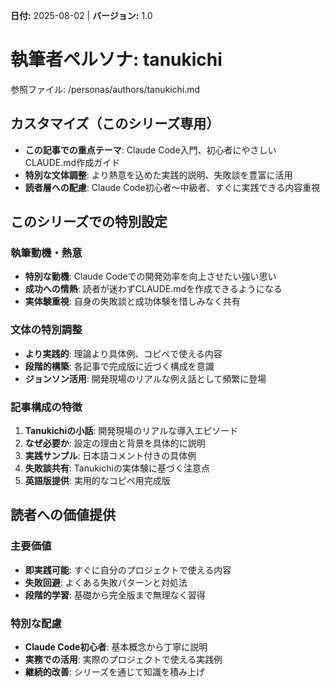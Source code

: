 **日付:** 2025-08-02 | **バージョン:** 1.0

# 執筆者ペルソナ: tanukichi

参照ファイル: /personas/authors/tanukichi.md

## カスタマイズ（このシリーズ専用）

- **この記事での重点テーマ**: Claude Code入門、初心者にやさしいCLAUDE.md作成ガイド
- **特別な文体調整**: より熱意を込めた実践的説明、失敗談を豊富に活用
- **読者層への配慮**: Claude Code初心者〜中級者、すぐに実践できる内容重視

## このシリーズでの特別設定

### 執筆動機・熱意
- **特別な動機**: Claude Codeでの開発効率を向上させたい強い思い
- **成功への情熱**: 読者が迷わずCLAUDE.mdを作成できるようになる
- **実体験重視**: 自身の失敗談と成功体験を惜しみなく共有

### 文体の特別調整
- **より実践的**: 理論より具体例、コピペで使える内容
- **段階的構築**: 各記事で完成版に近づく構成を意識
- **ジョンソン活用**: 開発現場のリアルな例え話として頻繁に登場

### 記事構成の特徴
1. **Tanukichiの小話**: 開発現場のリアルな導入エピソード
2. **なぜ必要か**: 設定の理由と背景を具体的に説明
3. **実践サンプル**: 日本語コメント付きの具体例
4. **失敗談共有**: Tanukichiの実体験に基づく注意点
5. **英語版提供**: 実用的なコピペ用完成版

## 読者への価値提供

### 主要価値
- **即実践可能**: すぐに自分のプロジェクトで使える内容
- **失敗回避**: よくある失敗パターンと対処法
- **段階的学習**: 基礎から完全版まで無理なく習得

### 特別な配慮
- **Claude Code初心者**: 基本概念から丁寧に説明
- **実務での活用**: 実際のプロジェクトで使える実践例
- **継続的改善**: シリーズを通じて知識を積み上げ